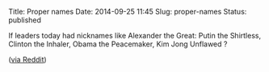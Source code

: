 Title: Proper names
Date: 2014-09-25 11:45
Slug: proper-names
Status: published

If leaders today had nicknames like Alexander the Great: Putin the
Shirtless, Clinton the Inhaler, Obama the Peacemaker, Kim Jong Unflawed
?

([via
Reddit](http://www.reddit.com/r/AskReddit/comments/2hbsn5/if_leaders_today_had_nicknames_like_vlad_the/))

